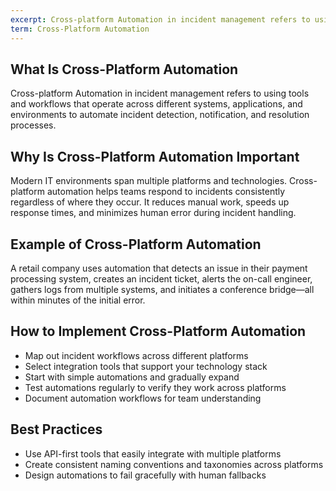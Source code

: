 ```yaml
---
excerpt: Cross-platform Automation in incident management refers to using tools and workflows that operate across different systems, applications, and environments to automate incident detection, notification, and resolution processes.
term: Cross-Platform Automation
---
```

## What Is Cross-Platform Automation

Cross-platform Automation in incident management refers to using tools and workflows that operate across different systems, applications, and environments to automate incident detection, notification, and resolution processes.

## Why Is Cross-Platform Automation Important

Modern IT environments span multiple platforms and technologies. Cross-platform automation helps teams respond to incidents consistently regardless of where they occur. It reduces manual work, speeds up response times, and minimizes human error during incident handling.

## Example of Cross-Platform Automation

A retail company uses automation that detects an issue in their payment processing system, creates an incident ticket, alerts the on-call engineer, gathers logs from multiple systems, and initiates a conference bridge—all within minutes of the initial error.

## How to Implement Cross-Platform Automation

- Map out incident workflows across different platforms
- Select integration tools that support your technology stack
- Start with simple automations and gradually expand
- Test automations regularly to verify they work across platforms
- Document automation workflows for team understanding

## Best Practices

- Use API-first tools that easily integrate with multiple platforms
- Create consistent naming conventions and taxonomies across platforms
- Design automations to fail gracefully with human fallbacks